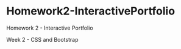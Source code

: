 # Homework2-InteractivePortfolio
Homework 2 - Interactive Portfolio
<p>
Week 2 - CSS and Bootstrap
</P>
